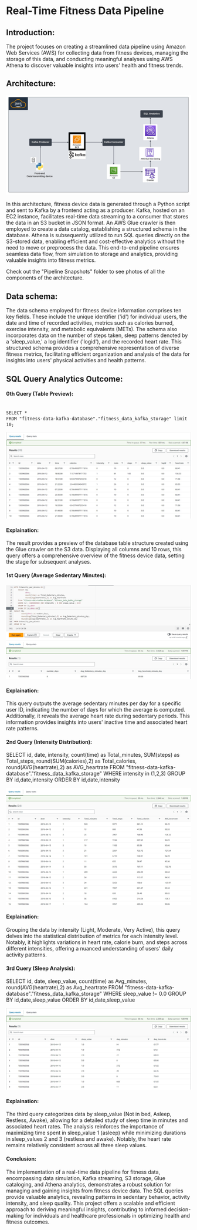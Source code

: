 # Real-Time Fitness Data Pipeline

## Introduction:

The project focuses on creating a streamlined data pipeline using Amazon Web Services (AWS) for collecting data from fitness devices, managing the storage of this data, and conducting meaningful analyses using AWS Athena to discover valuable insights into users' health and fitness trends.

## Architecture:
<img src="Architecture\Fitness Real-time Data Pipeline.jpeg">

In this architecture, fitness device data is generated through a Python script and sent to Kafka by a frontend acting as a producer. Kafka, hosted on an EC2 instance, facilitates real-time data streaming to a consumer that stores the data in an S3 bucket in JSON format. An AWS Glue crawler is then employed to create a data catalog, establishing a structured schema in the database. Athena is subsequently utilized to run SQL queries directly on the S3-stored data, enabling efficient and cost-effective analytics without the need to move or preprocess the data. This end-to-end pipeline ensures seamless data flow, from simulation to storage and analytics, providing valuable insights into fitness metrics.

Check out the "Pipeline Snapshots" folder to see photos of all the components of the architecture.

## Data schema:
The data schema employed for fitness device information comprises ten key fields. These include the unique identifier ('id') for individual users, the date and time of recorded activities, metrics such as calories burned, exercise intensity, and metabolic equivalents (METs). The schema also incorporates data on the number of steps taken, sleep patterns denoted by a 'sleep_value,' a log identifier ('logid'), and the recorded heart rate. This structured schema provides a comprehensive representation of diverse fitness metrics, facilitating efficient organization and analysis of the data for insights into users' physical activities and health patterns.

## SQL Query Analytics Outcome:

#### 0th Query (Table Preview):

```

SELECT * 
FROM "fitness-data-kafka-database"."fitness_data_kafka_storage" limit 10;

```

<img src="Sql Analytics\Query_0\Output.jpg">

#### Explaination:

The result provides a preview of the database table structure created using the Glue crawler on the S3 data. Displaying all columns and 10 rows, this query offers a comprehensive overview of the fitness device data, setting the stage for subsequent analyses.

#### 1st Query (Average Sedentary Minutes):
<img src="Sql Analytics\Query_1\Output.jpg">

#### Explaination:

This query outputs the average sedentary minutes per day for a specific user ID, indicating the number of days for which the average is computed. Additionally, it reveals the average heart rate during sedentary periods. This information provides insights into users' inactive time and associated heart rate patterns.

#### 2nd Query (Intensity Distribution):

SELECT id,
       date,
       intensity,
       count(time) as Total_minutes,
       SUM(steps) as Total_steps,
       round(SUM(calories),2) as Total_calories,
       round(AVG(heartrate),2) as AVG_heartrate
FROM "fitness-data-kafka-database"."fitness_data_kafka_storage"
WHERE intensity in (1,2,3)
GROUP BY id,date,intensity
ORDER BY id,date,intensity

<img src="Sql Analytics\Query_2\Output.jpg">

#### Explaination:

Grouping the data by intensity (Light, Moderate, Very Active), this query delves into the statistical distribution of metrics for each intensity level. Notably, it highlights variations in heart rate, calorie burn, and steps across different intensities, offering a nuanced understanding of users' daily activity patterns.

#### 3rd Query (Sleep Analysis):

SELECT id,
       date,
       sleep_value,
       count(time) as Avg_minutes,
       round(AVG(heartrate),2) as Avg_heartrate
FROM "fitness-data-kafka-database"."fitness_data_kafka_storage"
WHERE sleep_value != 0.0
GROUP BY id,date,sleep_value
ORDER BY id,date,sleep_value

<img src="Sql Analytics\Query_3\Output.jpg">

#### Explaination:

The third query categorizes data by sleep_value (Not in bed, Asleep, Restless, Awake), allowing for a detailed study of sleep time in minutes and associated heart rates. The analysis reinforces the importance of maximizing time spent in sleep_value 1 (asleep) while minimizing durations in sleep_values 2 and 3 (restless and awake). Notably, the heart rate remains relatively consistent across all three sleep values.

#### Conclusion:

The implementation of a real-time data pipeline for fitness data, encompassing data simulation, Kafka streaming, S3 storage, Glue cataloging, and Athena analytics, demonstrates a robust solution for managing and gaining insights from fitness device data. The SQL queries provide valuable analytics, revealing patterns in sedentary behavior, activity intensity, and sleep quality. This project offers a scalable and efficient approach to deriving meaningful insights, contributing to informed decision-making for individuals and healthcare professionals in optimizing health and fitness outcomes.